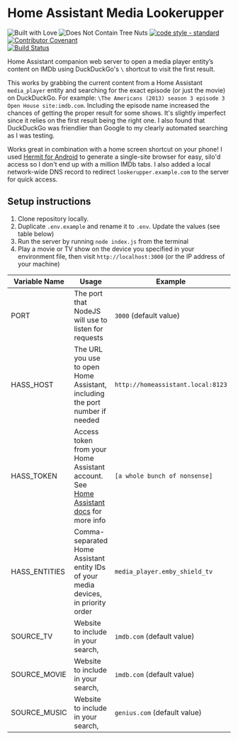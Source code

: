 # Home Assistant Media Lookerupper

![Built with Love](https://img.shields.io/badge/built%20with-%E2%99%A5-blue?style=for-the-badge&labelColor=e26e32&color=d05e30) ![Does Not Contain Tree Nuts](https://img.shields.io/badge/does%20not%20contain-tree%20nuts-blue?style=for-the-badge&labelColor=3ec4f0&color=3a9ad2) [![code style - standard](https://img.shields.io/badge/code%20style-standard-green?style=for-the-badge&labelColor=90c96d&color=439b5e)](https://standardjs.com/) [![Contributor Covenant](https://img.shields.io/badge/contributor%20covenant-2.1-violet?style=for-the-badge&labelColor=892aa1&color=5d0f70)](https://github.com/kobitate/hass-media-lookerupper/blob/main/CODE_OF_CONDUCT.md)  
[![Build Status](https://img.shields.io/endpoint.svg?url=https%3A%2F%2Factions-badge.atrox.dev%2Fkobitate%2Fhass-media-lookerupper%2Fbadge%3Fref%3Dmain&style=for-the-badge)](https://actions-badge.atrox.dev/kobitate/hass-media-lookerupper/goto?ref=main)

Home Assistant companion web server to open a media player entity’s content on IMDb using DuckDuckGo's `\` shortcut to visit the first result.

This works by grabbing the current content from a Home Assistant `media_player` entity and searching for the exact episode (or just the movie) on DuckDuckGo. For example: `\The Americans (2013) season 3 episode 3 Open House site:imdb.com`. Including the episode name increased the chances of getting the proper result for some shows. It's slightly imperfect since it relies on the first result being the right one. I also found that DuckDuckGo was friendlier than Google to my clearly automated searching as I was testing. 

Works great in combination with a home screen shortcut on your phone! I used [Hermit for Android](https://play.google.com/store/apps/details?id=com.chimbori.hermitcrab&hl=en_US&gl=US) to generate a single-site browser for easy, silo'd access so I don't end up with a million IMDb tabs. I also added a local network-wide DNS record to redirect `lookerupper.example.com` to the server for quick access.

## Setup instructions

1. Clone repository locally.
3. Duplicate `.env.example` and rename it to `.env`. Update the values (see table below)
4. Run the server by running `node index.js` from the terminal
5. Play a movie or TV show on the device you specified in your environment file, then visit `http://localhost:3000` (or the IP address of your machine)

| Variable Name | Usage                                                                                                                                       | Example                            |
|---------------|---------------------------------------------------------------------------------------------------------------------------------------------|------------------------------------|
| PORT          | The port that NodeJS will use to listen for requests                                                                                        | `3000` (default value)             |
| HASS_HOST     | The URL you use to open Home Assistant, including the port number if needed                                                                 | `http://homeassistant.local:8123`  |
| HASS_TOKEN    | Access token from your Home Assistant account. See [Home Assistant docs](https://www.home-assistant.io/docs/authentication/) for more info  | `[a whole bunch of nonsense]`      |
| HASS_ENTITIES | Comma-separated Home Assistant entity IDs of your media devices, in priority order                                                          | `media_player.emby_shield_tv`      |
| SOURCE_TV     | Website to include in your search,                                                                                                          | `imdb.com` (default value)         |
| SOURCE_MOVIE  | Website to include in your search,                                   																																			  | `imdb.com` (default value)         |
| SOURCE_MUSIC  | Website to include in your search,                                   																																		  	| `genius.com` (default value)       |
